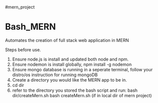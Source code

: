 #mern_project
# Bash_MERN
Automates the creation of  full stack web application in MERN


Steps before use. 

1. Ensure node.js is install and updated both node and npm.
2. Ensure nodemon is install globally, npm install -g nodemon
3. Ensure mongo database is running in a seperate terminal, follow your distro/os instruction for running mongoDB
4. Create a directory you would like the MERN app to be in.
5. cd dir
6. refer to the directory you stored the bash script and run: bash dir/createMern.sh bash createMern.sh (if in local dir of mern project)
